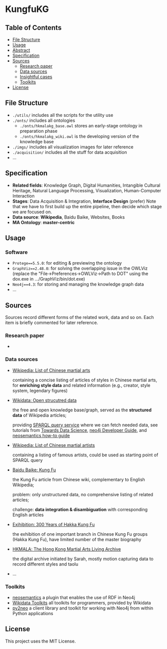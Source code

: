 # KungfuKG

## Table of Contents

- [File Structure](#file-structure)
- [Usage](#usage)
- [Abstract](#abstract)
- [Specification](#specification)
- [Sources](#sources)
  - [Research paper](#research-paper)
  - [Data sources](#data-sources)
  - [Insightful cases](insightful-cases)
  - [Toolkits](#toolkits)
- [License](#license)

## File Structure

- `./utils/` includes all the scripts for the utility use
- `./onts/` includes all ontologies
  - `./onts/hkmalakg_base.owl` stores an early-stage ontology in preparation phase
  - `./onts/hkmalakg_wiki.owl` is the developing version of the knowledge base
- `./imgs/` includes all visualization images for later reference
- `./acquisition/` includes all the stuff for data acquisition
- ... 


## Specification

- **Related fields**: Knowledge Graph, Digital Humanities, Intangible Cultural Heritage, Natural Language Processing, Visualization, Human-Computer Interaction
- **Stages**: Data Acquisition & Integration, **Interface Design** (prefer)
  Note that we have to first build up the entire pipeline, then decide which stage we are focused on.
- **Data source**: **Wikipedia**, Baidu Baike, Websites,  Books
- **MA Ontology**: **master-centric**

## Usage

### Software

- `Protege==5.5.0`: for editing & previewing the ontology
- `GraphViz==2.48.0`: for solving the overlapping issue in the OWLViz
  (replace the "File->Preferences->OWLViz->Path to DOT" using the dox.exe in .../GraphViz/bin/dot.exe)
- `Neo4j==4.3`: for storing and managing the knowledge graph data
- ...

## Sources

Sources record different forms of the related work, data and so on. Each item is briefly commented for later reference.

### Research paper

- ​


### Data sources

- [Wikipedia: List of Chinese martial arts](https://en.wikipedia.org/wiki/List_of_Chinese_martial_arts)

  containing a concise listing of articles of styles in Chinese martial arts, for **enriching style data** and related information (e.g., creator, style system, legendary figures)

- [Wikidata: Open strucutred data](https://www.wikidata.org/wiki/Wikidata:Main_Page)

  the free and open knowledge base/graph, served as the **structured data** of Wikipedia articles;

  providing [SPARQL query service](https://www.wikidata.org/wiki/Wikidata:SPARQL_query_service/Wikidata_Query_Help) where we can fetch needed data, see tutorials from [Towards Data Science](https://towardsdatascience.com/how-to-extract-knowledge-from-wikipedia-data-science-style-35f50f095d1a), [neo4j Developer Guide](https://neo4j.com/developer/graph-data-science/build-knowledge-graph-nlp-ontologies/), and [neosemantics how-to guide](https://neo4j.com/labs/neosemantics/how-to-guide)

- [Wikipedia: List of Chinese martial artists](https://en.wikipedia.org/wiki/Category:Chinese_martial_artists)

  containing a listing of famous artists, could be used as starting point of SPARQL query

- [Baidu Baike: Kung Fu](https://baike.baidu.com/item/%E5%8A%9F%E5%A4%AB/10621#viewPageContent)

  the Kung Fu article from Chinese wiki, complementary to English Wikipedia; 

  problem: only unstructured data, no comprehensive listing of related articles;

  challenge: **data integration & disambiguation** with corresponding English articles

- [Exihibition: 300 Years of Hakka Kung Fu](http://hakkakungfu.com/exhibits/masters_archive/)

  the exhibition of one important branch in Chinese Kung Fu groups (Hakka Kung Fu), have limited number of the master biography

- [HKMALA: The Hong Kong Martial Arts Living Archive](https://www.ichandmuseums.eu/en/inspiration-2/detail-2/the-hong-kong-martial-arts-living-archive)

  the digital archive initiated by Sarah, mostly motion capturing data to record different styles and taolu

- ...



### Toolkits

- [neosemantics](https://neo4j.com/labs/neosemantics/4.0/)
  a plugin that enables the use of RDF in Neo4j
- [Wikidata Toolkits](https://www.wikidata.org/wiki/Wikidata:Tools/For_programmers)
  all toolkits for programmers, provided by Wikidata
- [py2neo](https://py2neo.org/2021.1/index.html)
  a client library and toolkit for working with Neo4j from within Python applications



## License

This project uses the MIT License.

